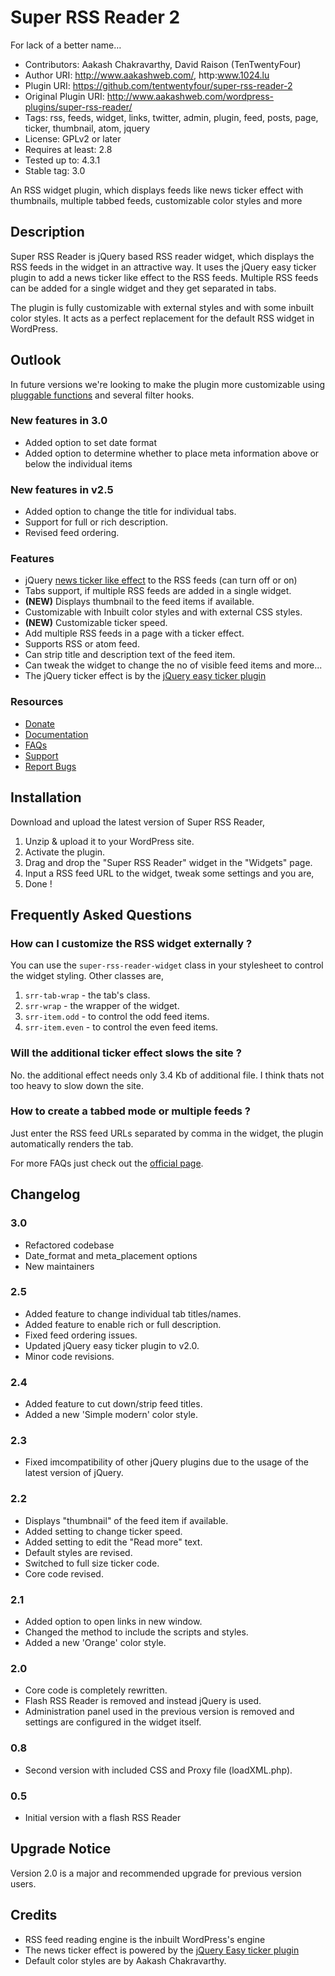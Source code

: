 # Super RSS Reader 2

For lack of a better name…

* Contributors: Aakash Chakravarthy, David Raison (TenTwentyFour)
* Author URI: http://www.aakashweb.com/, http:www.1024.lu
* Plugin URI: https://github.com/tentwentyfour/super-rss-reader-2
* Original Plugin URI: http://www.aakashweb.com/wordpress-plugins/super-rss-reader/
* Tags: rss, feeds, widget, links, twitter, admin, plugin, feed, posts, page, ticker, thumbnail, atom, jquery
* License: GPLv2 or later
* Requires at least: 2.8
* Tested up to: 4.3.1
* Stable tag: 3.0

An RSS widget plugin, which displays feeds like news ticker effect with thumbnails, multiple tabbed feeds, customizable color styles and more

## Description

Super RSS Reader is jQuery based RSS reader widget, which displays the RSS feeds in the widget in an attractive way. It uses the jQuery easy ticker plugin to add a news ticker like effect to the RSS feeds. Multiple RSS feeds can be added for a single widget and they get separated in tabs.

The plugin is fully customizable with external styles and with some inbuilt color styles. It acts as a perfect replacement for the default RSS widget in WordPress.

## Outlook

In future versions we're looking to make the plugin more customizable using [pluggable functions](https://codex.wordpress.org/Pluggable_Functions) and several filter hooks.


### New features in 3.0

* Added option to set date format
* Added option to determine whether to place meta information above or below the individual items

### New features in v2.5

* Added option to change the title for individual tabs.
* Support for full or rich description.
* Revised feed ordering.

### Features

* jQuery [news ticker like effect](http://www.aakashweb.com/jquery-plugins/easy-ticker/) to the RSS feeds (can turn off or on)
* Tabs support, if multiple RSS feeds are added in a single widget.
* **(NEW)** Displays thumbnail to the feed items if available.
* Customizable with Inbuilt color styles and with external CSS styles.
* **(NEW)** Customizable ticker speed.
* Add multiple RSS feeds in a page with a ticker effect.
* Supports RSS or atom feed.
* Can strip title and description text of the feed item.
* Can tweak the widget to change the no of visible feed items and more...
* The jQuery ticker effect is by the [jQuery easy ticker plugin](http://www.aakashweb.com/jquery-plugins/easy-ticker/)

### Resources

* [Donate](http://bit.ly/srrDonation)
* [Documentation](http://www.aakashweb.com/wordpress-plugins/super-rss-reader/)
* [FAQs](http://www.aakashweb.com/faqs/wordpress-plugins/super-rss-reader/)
* [Support](http://www.aakashweb.com/forum/)
* [Report Bugs](http://www.aakashweb.com/forum/)

## Installation

Download and upload the latest version of Super RSS Reader,

1. Unzip & upload it to your WordPress site.
1. Activate the plugin.
1. Drag and drop the "Super RSS Reader" widget in the "Widgets" page.
1. Input a RSS feed URL to the widget, tweak some settings and you are,
1. Done !

## Frequently Asked Questions

### How can I customize the RSS widget externally ?

You can use the `super-rss-reader-widget` class in your stylesheet to control the widget styling. Other classes are,

1. `srr-tab-wrap` - the tab's class.
1. `srr-wrap` - the wrapper of the widget.
1. `srr-item.odd` - to control the odd feed items.
1. `srr-item.even` - to control the even feed items.

### Will the additional ticker effect slows the site ?

No. the additional effect needs only 3.4 Kb of additional file. I think thats not too heavy to slow down the site.

### How to create a tabbed mode or multiple feeds ?

Just enter the RSS feed URLs separated by comma in the widget, the plugin automatically renders the tab.

For more FAQs just check out the [official page](http://www.aakashweb.com/wordpress-plugins/super-rss-reader/).

## Changelog

### 3.0
* Refactored codebase
* Date_format and meta_placement options
* New maintainers

### 2.5
* Added feature to change individual tab titles/names.
* Added feature to enable rich or full description.
* Fixed feed ordering issues.
* Updated jQuery easy ticker plugin to v2.0.
* Minor code revisions.

### 2.4
* Added feature to cut down/strip feed titles.
* Added a new 'Simple modern' color style.

### 2.3
* Fixed imcompatibility of other jQuery plugins due to the usage of the latest version of jQuery.

### 2.2
* Displays "thumbnail" of the feed item if available.
* Added setting to change ticker speed.
* Added setting to edit the "Read more" text.
* Default styles are revised.
* Switched to full size ticker code.
* Core code revised.

### 2.1
* Added option to open links in new window.
* Changed the method to include the scripts and styles.
* Added a new 'Orange' color style.

### 2.0
* Core code is completely rewritten.
* Flash RSS Reader is removed and instead jQuery is used.
* Administration panel used in the previous version is removed and settings are configured in the widget itself.

### 0.8
* Second version with included CSS and Proxy file (loadXML.php).

### 0.5
* Initial version with a flash RSS Reader

## Upgrade Notice

Version 2.0 is a major and recommended upgrade for previous version users.

## Credits

* RSS feed reading engine is the inbuilt WordPress's engine
* The news ticker effect is powered by the [jQuery Easy ticker plugin](http://www.aakashweb.com/jquery-plugins/easy-ticker/)
* Default color styles are by Aakash Chakravarthy.